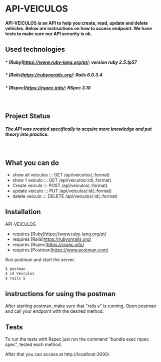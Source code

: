 # API-VEICULOS
#### API-VEICULOS is an API to help you create, read, update and delete vehicles. Below are instructions on how to access endpoint. We have tests to make sure our API security is ok.

## Used technologies
##### * [Ruby]https://www.ruby-lang.org/pt/: version ruby 2.5.1p57
##### * [Rails]https://rubyonrails.org/: Rails 6.0.3.4
##### * [Rspec]https://rspec.info/: RSpec 3.10
&nbsp;
## Project Status
#####  The API was created specifically to acquire more knowledge and put theory into practice.
&nbsp;

## What you can do
  - show all veiculos ::: GET /api/veiculos(.:format)
  - show 1 veiculo :::  GET /api/veiculos/:id(.:format) 
  - Create veiculo ::: POST /api/veiculos(.:format)
  - update veiculo ::: PUT /api/veiculos/:id(.:format)
  - delete veiculo ::: DELETE /api/veiculos/:id(.:format)



## Installation
API-VEICULOS 
- requires [Ruby]https://www.ruby-lang.org/pt/
- requires [Rails]https://rubyonrails.org/
- requires [Rspec]https://rspec.info/
- requires [Postman]https://www.postman.com/

Run postman and start the server.

```sh
$ postman
$ cd Veiculos
$ rails S
```


## instructions for using the postman

After starting postman, make sure that "rails s" is running. Open postman and call your endpoint with the desired method.

## Tests

To run the tests with Rspec just run the command "bundle exec rspec spec", tested each method.



After that you can access at http://localhost:3000/